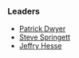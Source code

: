 ### Leaders
* [Patrick Dwyer](mailto:patrick.dwyer@owasp.org)
* [Steve Springett](mailto:steve.springett@owasp.org)
* [Jeffry Hesse](mailto:jeffry.hesse@owasp.org)
